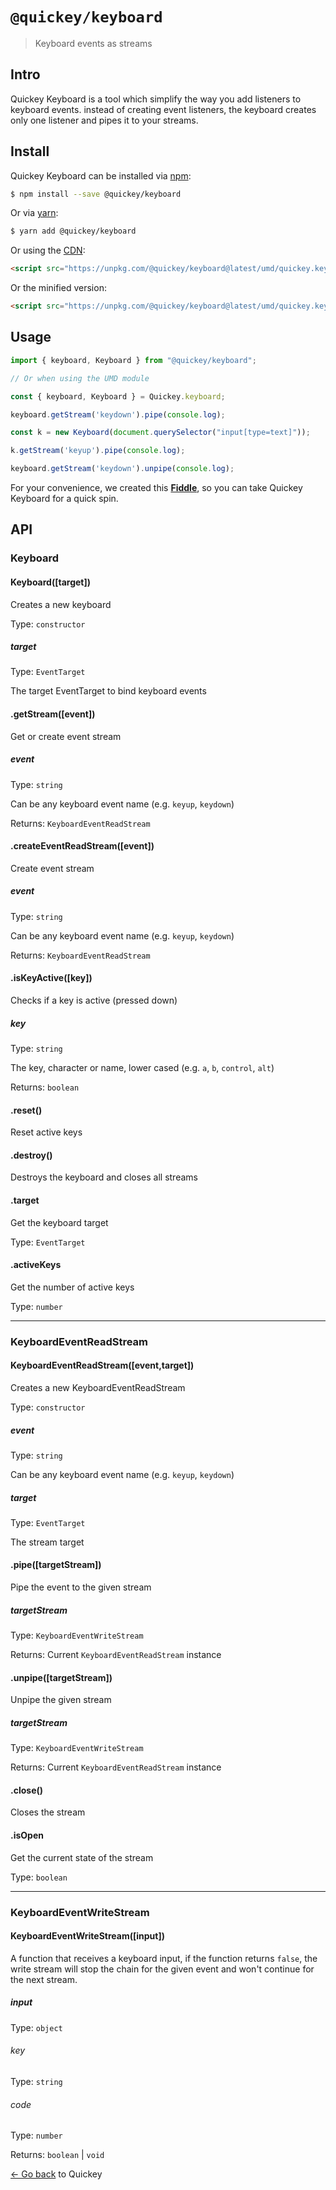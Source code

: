 # `@quickey/keyboard`

> Keyboard events as streams

## Intro

Quickey Keyboard is a tool which simplify the way you add listeners to keyboard events. instead of creating event listeners, the keyboard creates only one listener and pipes it to your streams.

## Install

Quickey Keyboard can be installed via [npm](https://www.npmjs.com):
```sh
$ npm install --save @quickey/keyboard
```

Or via [yarn](https://yarnpkg.com):
```sh
$ yarn add @quickey/keyboard
```

Or using the [CDN](https://unpkg.com):

```html
<script src="https://unpkg.com/@quickey/keyboard@latest/umd/quickey.keyboard.js"></script>
```
Or the minified version:
```html
<script src="https://unpkg.com/@quickey/keyboard@latest/umd/quickey.keyboard.min.js"></script>
```

## Usage

```javascript
import { keyboard, Keyboard } from "@quickey/keyboard";

// Or when using the UMD module

const { keyboard, Keyboard } = Quickey.keyboard;

keyboard.getStream('keydown').pipe(console.log);

const k = new Keyboard(document.querySelector("input[type=text]"));

k.getStream('keyup').pipe(console.log);

keyboard.getStream('keydown').unpipe(console.log);
```

For your convenience, we created this [**Fiddle**](http://jsfiddle.net/udidu/y2vm67wj/11/), so you can take Quickey Keyboard for a quick spin.

## API

### Keyboard

#### Keyboard([target])

Creates a new keyboard

Type: `constructor`

##### target

Type: `EventTarget`

The target EventTarget to bind keyboard events

#### .getStream([event])

Get or create event stream

##### event

Type: `string`

Can be any keyboard event name (e.g. `keyup`, `keydown`)

Returns: `KeyboardEventReadStream`

#### .createEventReadStream([event])

Create event stream

##### event

Type: `string`

Can be any keyboard event name (e.g. `keyup`, `keydown`)

Returns: `KeyboardEventReadStream`

#### .isKeyActive([key])

Checks if a key is active (pressed down)

##### key

Type: `string`

The key, character or name, lower cased (e.g. `a`, `b`, `control`, `alt`)

Returns: `boolean`

#### .reset()

Reset active keys

#### .destroy()

Destroys the keyboard and closes all streams

#### .target

Get the keyboard target

Type: `EventTarget`

#### .activeKeys

Get the number of active keys

Type: `number`

---

### KeyboardEventReadStream

#### KeyboardEventReadStream([event,target])

Creates a new KeyboardEventReadStream

Type: `constructor`

##### event

Type: `string`

Can be any keyboard event name (e.g. `keyup`, `keydown`)

##### target

Type: `EventTarget`

The stream target

#### .pipe([targetStream])

Pipe the event to the given stream

##### targetStream

Type: `KeyboardEventWriteStream`

Returns: Current `KeyboardEventReadStream` instance

#### .unpipe([targetStream])

Unpipe the given stream

##### targetStream

Type: `KeyboardEventWriteStream`

Returns: Current `KeyboardEventReadStream` instance

#### .close()

Closes the stream

#### .isOpen

Get the current state of the stream

Type: `boolean`

---

### KeyboardEventWriteStream

#### KeyboardEventWriteStream([input])

A function that receives a keyboard input, if the function returns
`false`, the write stream will stop the chain for the given event and won't
continue for the next stream.

##### input

Type: `object`

###### key

Type: `string`

###### code

Type: `number`

Returns: `boolean` | `void`

[&larr; Go back](/README.md) to Quickey